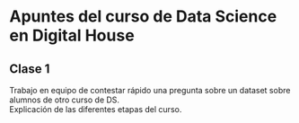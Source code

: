 # Apuntes del curso de Data Science en Digital House

## Clase 1

Trabajo en equipo de contestar rápido una pregunta sobre un dataset sobre alumnos de otro curso de DS.  
Explicación de las diferentes etapas del curso.


 